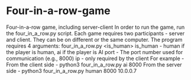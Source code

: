 # Four-in-a-row-game
Four-in-a-row game, including server-client
In order to run the game, run the four_in_a_row.py script. Each game requires two participants - server and client. They can be on different or the same computer.
The program requires 4 arguments:
four_in_a_row.py <is_human> <port> <ip>
is_human - human if the player is human, ai if the player is AI
port - The port number used for communication (e.g., 8000)
ip - only required by the client 
For example - 
From the client side - python3 four_in_a_row.py ai 8000
From the server side - python3 four_in_a_row.py human 8000 10.0.0.7

  

